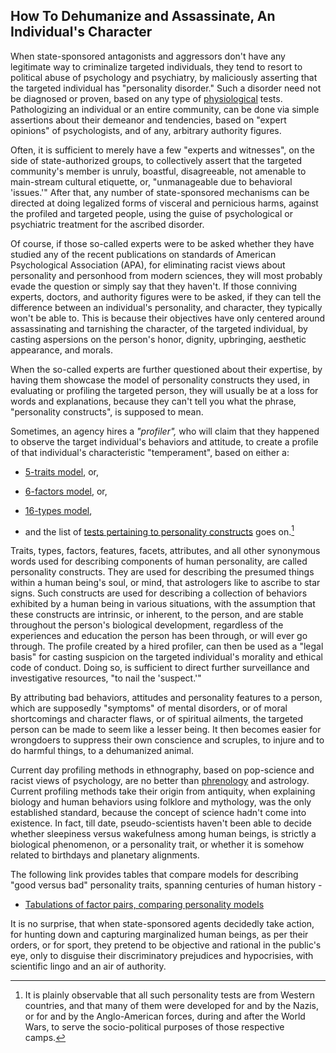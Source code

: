 ## How To Dehumanize and Assassinate, An Individual's Character 

When state-sponsored antagonists and aggressors don't have any legitimate way to criminalize targeted individuals, they tend to resort to political abuse of psychology and psychiatry, by maliciously asserting that the targeted individual has "personality disorder." Such a disorder need not be diagnosed or proven, based on any type of <ins>physiological</ins> tests. Pathologizing an individual or an entire community, can be done via simple assertions about their demeanor and tendencies, based on "expert opinions" of psychologists, and of any, arbitrary authority figures. 

Often, it is sufficient to merely have a few "experts and witnesses", on the side of state-authorized groups, to collectively assert that the targeted community's member is unruly, boastful, disagreeable, not amenable to main-stream cultural etiquette, or, "unmanageable due to behavioral 'issues.'" After that, any number of state-sponsored mechanisms can be directed at doing legalized forms of visceral and pernicious harms, against the profiled and targeted people, using the guise of psychological or psychiatric treatment for the ascribed disorder. 

Of course, if those so-called experts were to be asked whether they have studied any of the recent publications on standards of American Psychological Association (APA), for eliminating racist views about personality and personhood from modern sciences, they will most probably evade the question or simply say that they haven't. If those conniving experts, doctors, and authority figures were to be asked, if they can tell the difference between an individual's personality, and character, they typically won't be able to. This is because their objectives have only centered around assassinating and tarnishing the character, of the targeted individual, by casting aspersions on the person's honor, dignity, upbringing, aesthetic appearance, and morals. 

When the so-called experts are further questioned about their expertise, by having them showcase the model of personality constructs they used, in evaluating or profiling the targeted person, they will usually be at a loss for words and explanations, because they can't tell you what the phrase, "personality constructs", is supposed to mean. 

Sometimes, an agency hires a *"profiler",* who will claim that they happened to observe the target individual's behaviors and attitude, to create a profile of that individual's characteristic "temperament", based on either a: 
 
 - [5-traits model](https://en.wikipedia.org/wiki/Big_Five_personality_traits), or, 
 
 - [6-factors model](https://en.wikipedia.org/wiki/HEXACO_model_of_personality_structure), or,
 
 - [16-types model](https://en.wikipedia.org/wiki/Myers%E2%80%93Briggs_Type_Indicator),  
 
 - and the list of [tests pertaining to personality constructs](https://en.wikipedia.org/wiki/List_of_tests#Personality_tests) goes on.[^1] 

Traits, types, factors, features, facets, attributes, and all other synonymous words used for describing components of human personality, are called personality constructs. They are used for describing the presumed things within a human being's soul, or mind, that astrologers like to ascribe to star signs. Such constructs are used for describing a collection of behaviors exhibited by a human being in various situations, with the assumption that these constructs are intrinsic, or inherent, to the person, and are stable throughout the person's biological development, regardless of the experiences and education the person has been through, or will ever go through. The profile created by a hired profiler, can then be used as a "legal basis" for casting suspicion on the targeted individual's morality and ethical code of conduct. Doing so, is sufficient to direct further surveillance and investigative resources, "to nail the 'suspect.'" 

By attributing bad behaviors, attitudes and personality features to a person, which are supposedly "symptoms" of mental disorders, or of moral shortcomings and character flaws, or of spiritual ailments, the targeted person can be made to seem like a lesser being. It then becomes easier for wrongdoers to suppress their own conscience and scruples, to injure and to do harmful things, to a dehumanized animal.  

Current day profiling methods in ethnography, based on pop-science and racist views of psychology, are no better than [phrenology](https://en.wikipedia.org/wiki/Phrenology#Application) and astrology. Current profiling methods take their origin from antiquity, when explaining biology and human behaviors using folklore and mythology, was the only established standard, because the concept of science hadn't come into existence. In fact, till date, pseudo-scientists haven't been able to decide whether sleepiness versus wakefulness among human beings, is strictly a biological phenomenon, or a personality trait, or whether it is somehow related to birthdays and planetary alignments. 

The following link provides tables that compare models for describing "good versus bad" personality traits, spanning centuries of human history - 

- [Tabulations of factor pairs, comparing personality models](https://en.wikipedia.org/wiki/Two-factor_models_of_personality#Other_factor_pairs)  

It is no surprise, that when state-sponsored agents decidedly take action, for hunting down and capturing marginalized human beings, as per their orders, or for sport, they pretend to be objective and rational in the public's eye, only to disguise their discriminatory prejudices and hypocrisies, with scientific lingo and an air of authority. 

[^1]: It is plainly observable that all such personality tests are from Western countries, and that many of them were developed for and by the Nazis, or for and by the Anglo-American forces, during and after the World Wars, to serve the socio-political purposes of those respective camps. 